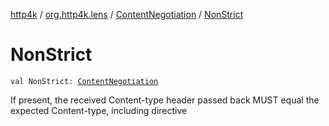[http4k](../../index.md) / [org.http4k.lens](../index.md) / [ContentNegotiation](index.md) / [NonStrict](./-non-strict.md)

# NonStrict

`val NonStrict: `[`ContentNegotiation`](index.md)

If present, the received Content-type header passed back MUST equal the expected Content-type, including directive


